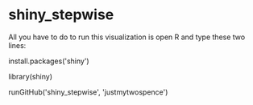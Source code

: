 shiny_stepwise
==============
All you have to do to run this visualization is open R and type these two lines:

install.packages('shiny')

library(shiny)

runGitHub('shiny_stepwise', 'justmytwospence')
